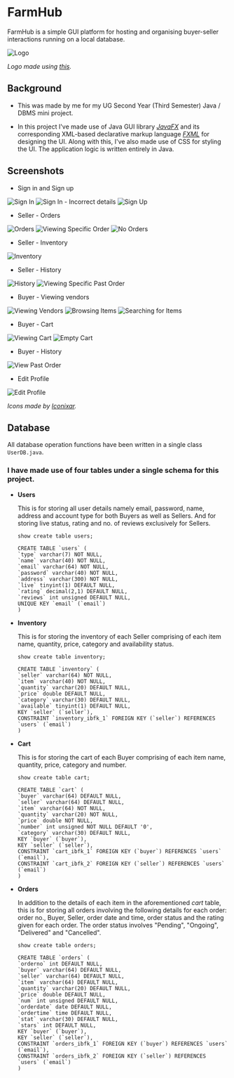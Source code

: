 # **FarmHub**

FarmHub is a simple GUI platform for hosting and organising buyer-seller interactions running on a local database. 

![Logo](./logo1.png)

_Logo made using [this](https://www.logoly.pro/#/)._



## **Background**

* This was made by me for my UG Second Year (Third Semester) Java / DBMS mini project. 

* In this project I've made use of Java GUI library [_JavaFX_](https://docs.oracle.com/javafx/2/overview/jfxpub-overview.htm) and its corresponding XML-based declarative markup language [_FXML_](https://docs.oracle.com/javafx/2/get_started/fxml_tutorial.htm) for designing the UI. 
Along with this, I've also made use of CSS for styling the UI. 
The application logic is written entirely in Java.



## **Screenshots**

* Sign in and Sign up

![Sign In](./Screenshots/SignIn.png)
![Sign In - Incorrect details](./Screenshots/IncorrectSignIn.png)
![Sign Up](./Screenshots/SignUp.png)

* Seller - Orders

![Orders](./Screenshots/ViewingAllOrders.png)
![Viewing Specific Order](./Screenshots/ViewingOrder.png)
![No Orders](./Screenshots/NoOrders.png)

* Seller - Inventory

![Inventory](./Screenshots/SellerInventory.png)

* Seller - History

![History](./Screenshots/SellerHistory.png)
![Viewing Specific Past Order](./Screenshots/SellerHistorySpecific.png)

* Buyer - Viewing vendors

![Viewing Vendors](./Screenshots/ViewingVendors.png)
![Browsing Items](./Screenshots/BrowsingItems.png)
![Searching for Items](./Screenshots/SearchingForItems.png)

* Buyer - Cart

![Viewing Cart](./Screenshots/ViewingCart.png)
![Empty Cart](./Screenshots/EmptyCart.png)

* Buyer - History

![View Past Order](./Screenshots/GivingRating.png)

* Edit Profile

![Edit Profile](./Screenshots/EditProfile.png)

_Icons made by [Iconixar](https://www.flaticon.com/authors/iconixar)._



## **Database**

All database operation functions have been written in a single class ```UserDB.java```.

### I have made use of four tables under a single schema for this project.

* **Users**
    
    This is for storing all user details namely email, password, name, address and account type for both Buyers as well as Sellers. And for storing live status, rating and no. of reviews exclusively for Sellers.

    ```show create table users;```

    ```
    CREATE TABLE `users` (
    `type` varchar(7) NOT NULL,
    `name` varchar(40) NOT NULL,
    `email` varchar(64) NOT NULL,
    `password` varchar(40) NOT NULL,
    `address` varchar(300) NOT NULL,
    `live` tinyint(1) DEFAULT NULL,
    `rating` decimal(2,1) DEFAULT NULL,
    `reviews` int unsigned DEFAULT NULL,
    UNIQUE KEY `email` (`email`)
    )
    ```

* **Inventory**
    
    This is for storing the inventory of each Seller comprising of each item name, quantity, price, category and availability status.

    ```show create table inventory;```

    ```
    CREATE TABLE `inventory` (
    `seller` varchar(64) NOT NULL,
    `item` varchar(40) NOT NULL,
    `quantity` varchar(20) DEFAULT NULL,
    `price` double DEFAULT NULL,
    `category` varchar(30) DEFAULT NULL,
    `available` tinyint(1) DEFAULT NULL,
    KEY `seller` (`seller`),
    CONSTRAINT `inventory_ibfk_1` FOREIGN KEY (`seller`) REFERENCES `users` (`email`)
    )
    ```

* **Cart**
    
    This is for storing the cart of each Buyer comprising of each item name, quantity, price, category and number.

    ```show create table cart;```

    ```
    CREATE TABLE `cart` (
    `buyer` varchar(64) DEFAULT NULL,
    `seller` varchar(64) DEFAULT NULL,
    `item` varchar(64) NOT NULL,
    `quantity` varchar(20) NOT NULL,
    `price` double NOT NULL,
    `number` int unsigned NOT NULL DEFAULT '0',
    `category` varchar(30) DEFAULT NULL,
    KEY `buyer` (`buyer`),
    KEY `seller` (`seller`),
    CONSTRAINT `cart_ibfk_1` FOREIGN KEY (`buyer`) REFERENCES `users` (`email`),
    CONSTRAINT `cart_ibfk_2` FOREIGN KEY (`seller`) REFERENCES `users` (`email`)
    )
    ```

* **Orders**
    
    In addition to the details of each item in the aforementioned _cart_ table, this is for storing all orders involving the following details for each order: order no., Buyer, Seller, order date and time, order status and the rating given for each order. The order status involves "Pending", "Ongoing", "Delivered" and "Cancelled".

    ```show create table orders;```

    ```
    CREATE TABLE `orders` (
    `orderno` int DEFAULT NULL,
    `buyer` varchar(64) DEFAULT NULL,
    `seller` varchar(64) DEFAULT NULL,
    `item` varchar(64) DEFAULT NULL,
    `quantity` varchar(20) DEFAULT NULL,
    `price` double DEFAULT NULL,
    `num` int unsigned DEFAULT NULL,
    `orderdate` date DEFAULT NULL,
    `ordertime` time DEFAULT NULL,
    `stat` varchar(30) DEFAULT NULL,
    `stars` int DEFAULT NULL,
    KEY `buyer` (`buyer`),
    KEY `seller` (`seller`),
    CONSTRAINT `orders_ibfk_1` FOREIGN KEY (`buyer`) REFERENCES `users` (`email`),
    CONSTRAINT `orders_ibfk_2` FOREIGN KEY (`seller`) REFERENCES `users` (`email`)
    )
    ```

    
